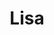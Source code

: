 ---
title: Lisa
date: 
draft: false

# descripcion
description : Conjunto de aros y dije de plata con cristal

materials: Plata 925

color: Plateado y cristal rojo

dimensions: 0,5cm x 1,5cm (dije) - 0,5cm x 2,3cm (aros)

code: 06-18-0384

type: "Conjuntos"

categories: []

price: $5.470,00

price_eftvo: $4.650,00

# Images
# first image will be shown in the product page
images:
  # - image: "images/path_to_image"
  # La ubicacion de las imagenes es imagenes/Conjuntos/Conjuntos.Aros y Dije/06-18-0384-lisa
  - image: "./images/conjuntos/aros_y_dije/06-18-0384-redondo-engarzado-cristal-rojo_a.JPG"
  - image: "./images/conjuntos/aros_y_dije/06-18-0384-redondo-engarzado-cristal-rojo_b.JPG"
---